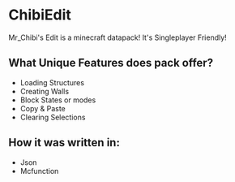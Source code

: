 <h1>ChibiEdit</h1>
<p>Mr_Chibi's Edit is a minecraft datapack! It's Singleplayer Friendly!</p>

<h2>What Unique Features does pack offer?</h2>
<ul>
  <li>Loading Structures</li>
  <li>Creating Walls</li>
  <li>Block States or modes</li>
  <li>Copy & Paste</li>
  <li>Clearing Selections</li>
</ul>

<h2>How it was written in:</h2>
<ul>
  <li>Json</li>
  <li>Mcfunction</li>
</ul>

